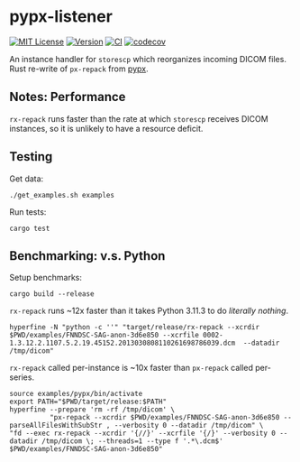 # pypx-listener

[![MIT License](https://img.shields.io/github/license/fnndsc/pypx-listener)](https://github.com/FNNDSC/pypx-listener/blob/main/LICENSE)
[![Version](https://img.shields.io/docker/v/fnndsc/pypx-listener?sort=semver)](https://hub.docker.com/r/fnndsc/pypx-listener)
[![CI](https://github.com/FNNDSC/pypx-listener/actions/workflows/ci.yml/badge.svg)](https://github.com/FNNDSC/pypx-listener/actions/workflows/ci.yml)
[![codecov](https://codecov.io/gh/FNNDSC/pypx-listener/branch/master/graph/badge.svg?token=1YQRZWW95S)](https://codecov.io/gh/FNNDSC/pypx-listener)

An instance handler for `storescp` which reorganizes incoming DICOM files.
Rust re-write of `px-repack` from [pypx](https://github.com/FNNDSC/pypx).

## Notes: Performance

`rx-repack` runs faster than the rate at which `storescp` receives DICOM instances,
so it is unlikely to have a resource deficit.

## Testing

Get data:

```shell
./get_examples.sh examples
```

Run tests:

```shell
cargo test
```

## Benchmarking: v.s. Python

Setup benchmarks:

```shell
cargo build --release
```

`rx-repack` runs ~12x faster than it takes Python 3.11.3 to do _literally nothing_.

```shell
hyperfine -N "python -c ''" "target/release/rx-repack --xcrdir $PWD/examples/FNNDSC-SAG-anon-3d6e850 --xcrfile 0002-1.3.12.2.1107.5.2.19.45152.2013030808110261698786039.dcm  --datadir /tmp/dicom"
```

`rx-repack` called per-instance is ~10x faster than `px-repack` called per-series.

```shell
source examples/pypx/bin/activate
export PATH="$PWD/target/release:$PATH"
hyperfine --prepare 'rm -rf /tmp/dicom' \
          "px-repack --xcrdir $PWD/examples/FNNDSC-SAG-anon-3d6e850 --parseAllFilesWithSubStr , --verbosity 0 --datadir /tmp/dicom" \
"fd --exec rx-repack --xcrdir '{//}' --xcrfile '{/}' --verbosity 0 --datadir /tmp/dicom \; --threads=1 --type f '.*\.dcm$' $PWD/examples/FNNDSC-SAG-anon-3d6e850"
```
